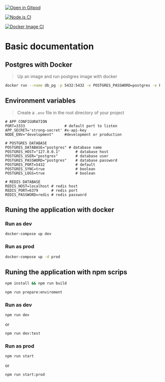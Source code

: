 [![Open in Gitpod](https://gitpod.io/button/open-in-gitpod.svg)](https://gitpod.io/#https://github.com/hebertcisco/nestjs-rest-boilerplate)

[![Node.js CI](https://github.com/hebertcisco/nestjs-rest-boilerplate/actions/workflows/node.js.yml/badge.svg)](https://github.com/hebertcisco/nestjs-rest-boilerplate/actions/workflows/node.js.yml)

[![Docker Image CI](https://github.com/hebertcisco/nestjs-rest-boilerplate/actions/workflows/docker-image.yml/badge.svg)](https://github.com/hebertcisco/nestjs-rest-boilerplate/actions/workflows/docker-image.yml)

# Basic documentation

## Postgres with Docker

> Up an image and run postgres image with docker

```sh
docker run --name db_pg -p 5432:5432 -e POSTGRES_PASSWORD=postgres -e POSTGRES_USER=postgres -d postgres:11
```

## Environment variables

> Create a `.env` file in the root directory of your project

```dotenv
# APP CONFIGURATION
PORT=3333                  # default port to listen
APP_SECRET='strong-secret' #x-api-key
NODE_ENV="development"     #development or production

# POSTGRES DATABASE
POSTGRES_DATABASE="postgres" # database name
POSTGRES_HOST="127.0.0.1"       # database host
POSTGRES_USER="postgres"        # database user
POSTGRES_PASSWORD="postgres"    # database password
POSTGRES_PORT=5432              # default
POSTGRES_SYNC=true              # boolean
POSTGRES_LOGS=true              # boolean

# REDIS DATABASE
REDIS_HOST=localhost # redis host
REDIS_PORT=6379      # redis port
REDIS_PASSWORD=redis # redis password
```

## Runing the application with docker

### Run as dev

```sh
docker-compose up dev
```

### Run as prod

```sh
docker-compose up -d prod
```

## Runing the application with npm scrips

```sh
npm install && npm run build
```

```sh
npm run prepare:enviroment
```

### Run as dev

```sh
npm run dev
```

or

```sh
npm run dev:test
```

### Run as prod

```sh
npm run start
```

or

```sh
npm run start:prod
```
